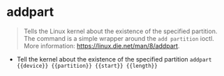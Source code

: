 # addpart
> Tells the Linux kernel about the existence of the specified partition.
> The command is a simple wrapper around the `add partition` ioctl.
> More information: <https://linux.die.net/man/8/addpart>.

- Tell the kernel about the existence of the specified partition
`addpart {{device}} {{partition}} {{start}} {{length}}`
